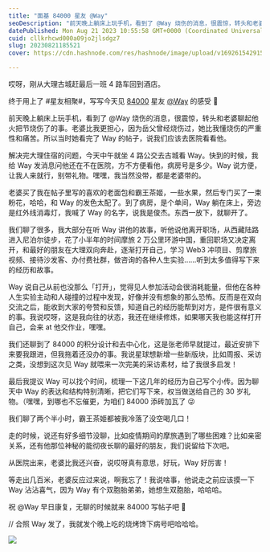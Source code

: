 ```yaml
---
title: "面基 84000 星友 @Way"
seoDescription: "前天晚上躺床上玩手机，看到了 ﻿@Way﻿ 烧伤的消息，很震惊，转头和老婆聊起他火把节烧伤了的事。老婆比我更担心，因为岳父曾经烧伤过，她比我懂烧伤的严重性和痛苦。所以当时她看完了 Way 的帖子，说我们应该去医院看看他。"
datePublished: Mon Aug 21 2023 10:55:58 GMT+0000 (Coordinated Universal Time)
cuid: cllkrhcwd000a09jo2jlsdgz7
slug: 20230821185521
cover: https://cdn.hashnode.com/res/hashnode/image/upload/v1692615429156/42a7d299-12e2-4ab0-9c42-4b4de6c6e196.jpeg

---
```


哎呀，刚从大理古城赶最后一班 4 路车回到酒店。

终于用上了 #星友相聚#，写写今天见 [84000](https://t.zsxq.com/11juUrXYj) 星友 ﻿[@Way](https://mp.weixin.qq.com/s/8P6WWYMUFhnqMtUkMYF8Vw)﻿ 的感受 🤩

前天晚上躺床上玩手机，看到了 ﻿@Way﻿ 烧伤的消息，很震惊，转头和老婆聊起他火把节烧伤了的事。老婆比我更担心，因为岳父曾经烧伤过，她比我懂烧伤的严重性和痛苦。所以当时她看完了 Way 的帖子，说我们应该去医院看看他。

解决完大理住宿的问题，今天中午就坐 4 路公交去古城看 Way。快到的时候，我给 Way 发消息问他还在不在医院，方不方便看他，病房号是多少。Way 说方便，让我人来就行，别带礼物。嘿嘿，我当然没带，都是老婆带的。

老婆买了我在帖子里写的喜欢的老面包和霸王茶姬，一些水果，然后专门买了一束粉花，哈哈，和 Way 的发色太配了。到了病房，是个单间，Way 躺在床上，旁边是红外线消毒灯，我喊了 Way 的名字，说我是俊杰。东西一放下，就聊开了。

我们聊了很多，我大部分在听 Way 讲他的故事，听他说他离开职场，从西藏陆路进入尼泊尔徒步，花了小半年的时间摩旅 2 万公里环游中国，重回职场又决定离开，和最好的朋友在大理双向奔赴，逐渐打开自己，学习 Web3 冲项目、剪摩旅视频、接待沙发客、办付费社群，做咨询的各种人生实验……听到太多值得写下来的经历和故事。

Way 说自己从前也没那么「打开」，觉得见人参加活动会很消耗能量，但他在各种人生实验主动和人碰撞的过程中发现，好像并没有想象的那么恐怖。反而是在双向交流之后，能收到大家的夸赞和反馈，知道自己的经历能帮到对方，是件很有意义的事。我说哎呀，这是我向往的状态，我还在继续修炼，如果哪天我也能这样打开自己，会来 at 他交作业，嘿嘿。

我们还聊到了 84000 的积分设计和去中心化，这是张老师早就提过，最近安排下来要我跟进，但我拖着还没办的事。我说星球想新增一些新版块，比如周报、采访之类，没想到这次见 Way 就喂来一次完美的采访素材，给了我很多启发！

最后我提议 Way 可以找个时间，梳理一下这几年的经历为自己写个小传。因为聊天中 Way 的表达和结构特别清晰，把它们写下来，权当做送给自己的 30 岁礼物。（嘿嘿，到哪也不忘催更，为咱们 84000 添砖加瓦了 😜

我们聊了两个半小时，霸王茶姬都被我冷落了没空喝几口！

走的时候，说还有好多细节没聊，比如疫情期间的摩旅遇到了哪些困难？比如亲密关系，还有他那位神秘的能彻夜长聊的最好的朋友，我们说留给下次吧。

从医院出来，老婆比我还兴奋，说哎呀真有意思，好玩，Way 好厉害！

等走出几百米，老婆反应过来说，啊我忘了！我说啥事，他说走之前应该摸一下 Way 沾沾喜气，因为 Way 有个双胞胎弟弟，她想生双胞胎，哈哈哈。

祝 ﻿@Way﻿ 早日康复，无聊的时候就来 84000 写帖子吧 👏

// 合照 Way 发了，我就发个晚上吃的烧烤馋下病号吧哈哈哈。

![](url)